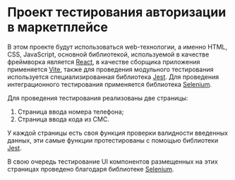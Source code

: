 # Проект тестирования авторизации в маркетплейсе

В этом проекте будут использоваться web-технологии, а именно HTML, CSS, JavaScript, основной библиотекой, используемой в качестве фреймворка является [React](https://react.dev/), в качестве сборщика приложения применяется [Vite](https://vitejs.dev/), также для проведения модульного тестирования используется специализированная библиотека [Jest](https://jestjs.io/ru/). Для проведения интеграционного тестирования применяется библиотека [Selenium](https://www.selenium.dev/).

Для проведения тестирования реализованы две страницы:
1. Страница ввода номера телефона;
2. Страница ввода кода из СМС.

У каждой страницы есть своя функция проверки валидности введенных данных, эти самые функции протестированы с помощью библиотеки [Jest](https://jestjs.io/ru/).

В свою очередь тестирование UI компонентов размещенных на этих страницах проведено благодаря библиотеке [Selenium](https://www.selenium.dev/).